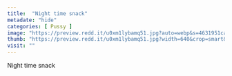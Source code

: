 ```yaml
---
title:  "Night time snack"
metadate: "hide"
categories: [ Pussy ]
image: "https://preview.redd.it/u0xm1lybamq51.jpg?auto=webp&s=4631951cab5d65407f73b5deb1a6a9ca9ecddac6"
thumb: "https://preview.redd.it/u0xm1lybamq51.jpg?width=640&crop=smart&auto=webp&s=f5d90f9c0ce5b1f9b9586ed5034fea7c8a09cc2e"
visit: ""
---
```

Night time snack
